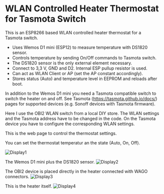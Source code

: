 # WLAN Controlled Heater Thermostat for Tasmota Switch

This is an ESP8266 based WLAN controlled heater thermostat for a Tasmota switch.

- Uses Wemos D1 mini (ESP12) to measure temperature with DS1820 sensor.
- Controls temperature by sending On/Off commands to Tasmota switch.
- The DS1820 sensor is the only external element necessary.
- Connect to 3,3 V, GND and D2. Internal ESP pullup resistor is used.
- Can act as WLAN Client or AP (set the AP constant accordingly).
- Stores status (Auto) and temperature level in EEPROM and reloads after boot.

In addition to the Wemos D1 mini you need a Tasmota compatible switch to switch the heater on and off. See Tasmota (https://tasmota.github.io/docs/) pages for supported devices (e.g. Sonoff devices with Tasmota firmware).

Here I use the OBI2 WLAN switch from a local DIY store.  The WLAN settings and the Tasmota address have to be changed in the code. On the Tasmota device you have to configure the corresponding WLAN settings.

This is the web page to control the thermostat settings.

You can set the thermostat temperatur an the state (Auto, On, Off).

![Display1](https://github.com/AK-Homberger/WLAN-Controlled-Heater-Thermostat-for-Tasmota-switch/blob/master/Screen.png)

The Wemos D1 mini plus the DS1820 sensor.
![Display2](https://github.com/AK-Homberger/WLAN-Controlled-Heater-Thermostat-for-Tasmota-switch/blob/master/Wemos%20D1%20Mini-1.jpg)

The OBI2 device is placed directly in the heater connected with WAGO connectors.
![Display3](https://github.com/AK-Homberger/WLAN-Controlled-Heater-Thermostat-for-Tasmota-switch/blob/master/TasmotaObi2-1.jpg)

This is the heater itself.
![Display4](https://github.com/AK-Homberger/WLAN-Controlled-Heater-Thermostat-for-Tasmota-switch/blob/master/Heater-1.jpg)

